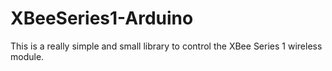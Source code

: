 XBeeSeries1-Arduino
===================

This is a really simple and small library to control the
XBee Series 1 wireless module.
